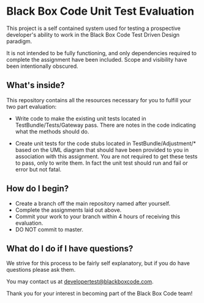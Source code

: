 Black Box Code Unit Test Evaluation
===================================

This project is a self contained system used for testing a prospective developer's ability
to work in the Black Box Code Test Driven Design paradigm.

It is not intended to be fully functioning, and only dependencies required to complete
the assignment have been included. Scope and visibility have been intentionally obscured.

What's inside?
--------------

This repository contains all the resources necessary for you to fulfill your two part evaluation:

* Write code to make the existing unit tests located in TestBundle/Tests/Gateway pass.
  There are notes in the code indicating what the methods should do.

* Create unit tests for the code stubs located in TestBundle/Adjustment/* based on the UML diagram
  that should have been provided to you in association with this assignment. You are not required
  to get these tests to pass, only to write them. In fact the unit test should run and fail or error but not fatal.

How do I begin?
-------------

* Create a branch off the main repository named after yourself.
* Complete the assignments laid out above.
* Commit your work to your branch within 4 hours of receiving this evaluation.
* DO NOT commit to master.

What do I do if I have questions?
---------------------------------

We strive for this process to be fairly self explanatory, but if you do have questions please ask them.

You may contact us at developertest@blackboxcode.com.

Thank you for your interest in becoming part of the Black Box Code team!